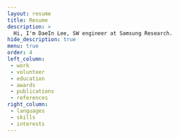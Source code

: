 ```yaml
---
layout: resume
title: Resume
description: >
  Hi, I'm DaeIn Lee, SW engineer at Samsung Research.
hide_description: true
menu: true
order: 4
left_column:
 - work
 - volunteer
 - education
 - awards
 - publications
 - references
right_column:
 - languages
 - skills
 - interests
---
```

